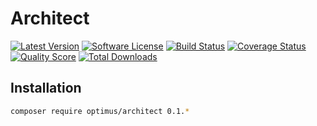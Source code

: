 # Architect

[![Latest Version](https://img.shields.io/github/release/esbenp/architect.svg?style=flat-square)](https://github.com/esbenp/architect/releases)
[![Software License](https://img.shields.io/badge/license-MIT-brightgreen.svg?style=flat-square)](LICENSE)
[![Build Status](https://img.shields.io/travis/esbenp/architect/master.svg?style=flat-square)](https://travis-ci.org/esbenp/architect)
[![Coverage Status](https://img.shields.io/scrutinizer/coverage/g/esbenp/architect.svg?style=flat-square)](https://scrutinizer-ci.com/g/esbenp/architect/code-structure)
[![Quality Score](https://img.shields.io/scrutinizer/g/esbenp/architect.svg?style=flat-square)](https://scrutinizer-ci.com/g/esbenp/architect)
[![Total Downloads](https://img.shields.io/packagist/dt/league/fractal.svg?style=flat-square)](https://packagist.org/packages/league/fractal)

## Installation

```bash
composer require optimus/architect 0.1.*
```

